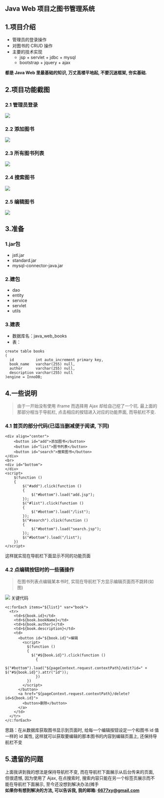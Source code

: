 ## Java Web 项目之图书管理系统

## 1.项目介绍

   - 管理员的登录操作
   - 对图书的 CRUD 操作
   - 主要的技术实现
     - jsp + servlet + jdbc + mysql
     - bootstrap + jquery + ajax

**都是 Java Web 里最基础的知识, 万丈高楼平地起, 不要沉迷框架, 夯实基础.**

## 2.项目功能截图

### 2.1 管理员登录
![](pics/Snipaste_2018-04-14_20-56-24.png)

### 2.2 添加图书
![](pics/Snipaste_2018-04-14_21-05-50.png)

### 2.3 所有图书列表
![](pics/Snipaste_2018-04-14_21-08-47.png)

### 2.4 搜索图书
![](pics/Snipaste_2018-04-14_21-10-42.png)

### 2.5 编辑图书
![](pics/Snipaste_2018-04-14_21-11-28.png)

## 3.准备

### 1.jar包
- jstl.jar
- standard.jar
- mysql-connector-java.jar

### 2.建包
- dao
- entity
- service
- servlet
- utils

### 3.建表
- 数据库名：java_web_books
- 表：
```
create table books
(
  id          int auto_increment primary key,
  book_name   varchar(255) null,
  author      varchar(255) null,
  description varchar(255) null
)engine = InnoDB;
```
## 4.一些说明
> 由于一开始没有使用 iframe 而选择用 Ajax 却给自己挖了一个坑. 最上面的那部分相当于导航栏, 点击相应的按钮进入对应的功能界面, 而导航栏不变. 

### 4.1 首页的部分代码(已适当删减便于阅读, 下同)
```
<div align="center">
    <button id="add">添加图书</button>
    <button id="list">图书列表</button>
    <button id="search">搜索图书</button>
</div>
<br>
<div id="bottom">
</div>
<script>
    $(function ()
    {
        $("#add").click(function ()
        {
            $("#bottom").load("add.jsp");
        });
        $("#list").click(function ()
        {
            $("#bottom").load("/list");
        });
        $("#search").click(function ()
        {
            $("#bottom").load("search.jsp");
        });
        $("#bottom").load("/list");
    })
</script>
```
这样就实现在导航栏下面显示不同的功能页面

### 4.2 点编辑按钮时的一些骚操作
> 在图书列表点编辑某本书时, 实现在导航栏下方显示编辑页面而不跳转(如图)

![](pics/Snipaste_2018-04-14_21-11-28.png)
关键代码
```
<c:forEach items="${list}" var="book">
  <tr>
    <td>${book.id}</td>
    <td>${book.bookName}</td>
    <td>${book.author}</td>
    <td>${book.description}</td>
    <td>
      <button id="${book.id}">编辑
        <script>
          $(function ()
          {
            $("#${book.id}").click(function ()
              {
                $("#bottom").load("${pageContext.request.contextPath}/edit?id=" + $("#${book.id}").attr("id"));
              })
          })
        </script>
      </button>
      <a href="${pageContext.request.contextPath}/delete?id=${book.id}">
        <button>删除</button>
      </a>
    </td>
  </tr>
</c:forEach>
```
思路：在从数据库获取图书显示到页面时, 给每一个编辑按钮设定一个和图书 id 值一样的 id 属性, 这样就可以获取要编辑的那本图书的内容到编辑页面上, 还保持导航栏不变

## 5.遗留的问题
上面我讲到我的想法是保持导航栏不变, 而在导航栏下面展示从后台传来的页面, 但很遗憾, 因为使用了 Ajax, 在点搜索时, 搜索内容只能在另一个标签页展示而不能在导航栏下面展示, 至今还没想到解决办法(摊手
<br>
**如果你有想到解决的方法, 可以告诉我, 我的邮箱: <6677xy@gmail.com>**